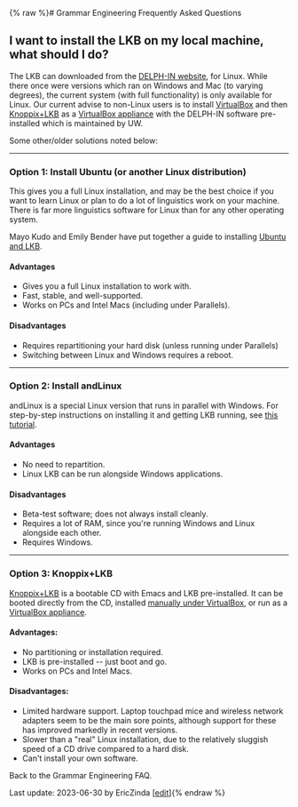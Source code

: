 {% raw %}# Grammar Engineering Frequently Asked Questions

## I want to install the LKB on my local machine, what should I do?

The LKB can downloaded from the [DELPH-IN
website](http://www.delph-in.net/), for Linux. While there once were
versions which ran on Windows and Mac (to varying degrees), the current
system (with full functionality) is only available for Linux. Our
current advise to non-Linux users is to install
[VirtualBox](/VirtualBox) and then
[Knoppix+LKB](http://depts.washington.edu/uwcl/twiki/bin/view.cgi/Main/KnoppixLKB)
as a [VirtualBox
appliance](http://depts.washington.edu/uwcl/twiki/bin/view.cgi/Main/KnoppixLKB)
with the DELPH-IN software pre-installed which is maintained by UW.

Some other/older solutions noted below:

* * *

### Option 1: Install Ubuntu (or another Linux distribution)

This gives you a full Linux installation, and may be the best choice if
you want to learn Linux or plan to do a lot of linguistics work on your
machine. There is far more linguistics software for Linux than for any
other operating system.

Mayo Kudo and Emily Bender have put together a guide to installing
[Ubuntu and
LKB](http://depts.washington.edu/uwcl/twiki/bin/view.cgi/Main/UbuntuLKB).

#### Advantages

- Gives you a full Linux installation to work with.
- Fast, stable, and well-supported.
- Works on PCs and Intel Macs (including under Parallels).

#### Disadvantages

- Requires repartitioning your hard disk (unless running under
Parallels)
- Switching between Linux and Windows requires a reboot.

* * *

### Option 2: Install andLinux

andLinux is a special Linux version that runs in parallel with Windows.
For step-by-step instructions on installing it and getting LKB running,
see [this
tutorial](http://depts.washington.edu/uwcl/twiki/bin/view.cgi/Main/AndLinuxLKB).

#### Advantages

- No need to repartition.
- Linux LKB can be run alongside Windows applications.

#### Disadvantages

- Beta-test software; does not always install cleanly.
- Requires a lot of RAM, since you're running Windows and Linux
alongside each other.
- Requires Windows.

* * *

### Option 3: Knoppix+LKB

[Knoppix+LKB](http://depts.washington.edu/uwcl/twiki/bin/view.cgi/Main/KnoppixLKB)
is a bootable CD with Emacs and LKB pre-installed. It can be booted
directly from the CD, installed [manually under
VirtualBox](http://depts.washington.edu/uwcl/twiki/bin/view.cgi/Main/KnoppixLKBVirtualBox),
or run as a [VirtualBox
appliance](http://depts.washington.edu/uwcl/twiki/bin/view.cgi/Main/KnoppixLKB).

#### Advantages:

- No partitioning or installation required.
- LKB is pre-installed -- just boot and go.
- Works on PCs and Intel Macs.

#### Disadvantages:

- Limited hardware support. Laptop touchpad mice and wireless network
adapters seem to be the main sore points, although support for these
has improved markedly in recent versions.
- Slower than a "real" Linux installation, due to the relatively
sluggish speed of a CD drive compared to a hard disk.
- Can't install your own software.

Back to the Grammar Engineering FAQ.

Last update: 2023-06-30 by EricZinda [[edit](https://github.com/delph-in/docs/wiki/GeFaqLkbInstallation/_edit)]{% endraw %}